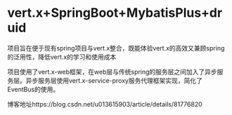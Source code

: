 # vert.x+SpringBoot+MybatisPlus+druid

项目旨在便于现有spring项目与vert.x整合，既能体验vert.x的高效又兼顾spring的泛用性，降低vert.x的学习和使用成本

项目使用了vert.x-web框架，在web层与传统spring的服务层之间加入了异步服务层。异步服务层使用vert.x-service-proxy服务代理框架实现，简化了EventBus的使用。

博客地址https://blog.csdn.net/u013615903/article/details/81776820